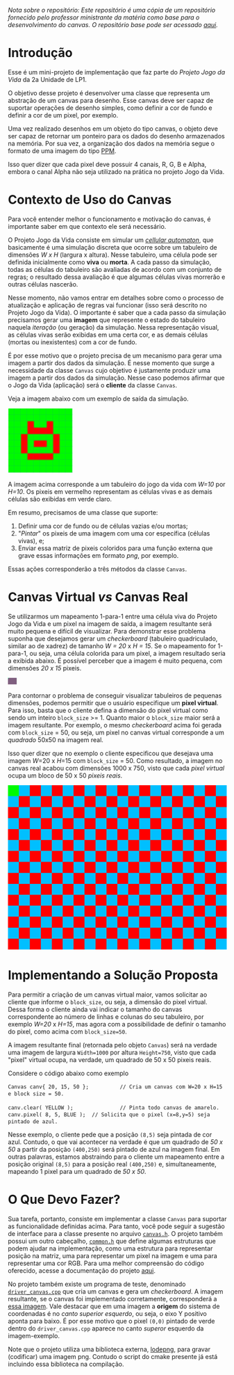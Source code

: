 _Nota sobre o repositório: Este repositório é uma cópia de um repositório fornecido pelo professor ministrante da matéria
como base para o desenvolvimento do canvas. O repositório base pode ser acessado [aqui](https://github.com/selan-ufrn/Projeto_Canvas)._


# Introdução

Esse é um mini-projeto de implementação que faz parte do *Projeto Jogo da Vida* da 2a Unidade de LP1.

O objetivo desse projeto é desenvolver uma classe que representa um abstração de um canvas para desenho.
Esse canvas deve ser capaz de suportar operações de desenho simples, como definir a cor de fundo e definir a cor de um pixel, por exemplo.

Uma vez realizado desenhos em um objeto do tipo canvas, o objeto deve ser capaz de retornar um ponteiro para os dados do desenho armazenados na memória. Por sua vez, a organização dos dados na memória segue o formato de uma imagem do tipo [PPM](https://en.wikipedia.org/wiki/Netpbm_format).

Isso quer dizer que cada pixel deve possuir 4 canais, R, G, B e Alpha, embora o canal Alpha não seja utilizado na prática no projeto Jogo da Vida.

# Contexto de Uso do Canvas

Para você entender melhor o funcionamento e motivação do canvas, é importante saber em que contexto ele será necessário.

O Projeto Jogo da Vida consiste em simular um [_cellular automaton_](https://en.wikipedia.org/wiki/Cellular_automaton), que basicamente é uma simulação discreta que ocorre sobre um tabuleiro de dimensões _W x H_ (largura x altura). Nesse tabuleiro, uma célula pode ser definida inicialmente como **viva** ou **morta**.
A cada passo da simulação, todas as células do tabuleiro são avaliadas de acordo com um conjunto de regras; o resultado dessa avaliação é que algumas células vivas morrerão e outras células nascerão.

Nesse momento, não vamos entrar em detalhes sobre como o processo de atualização e aplicação de regras vai funcionar (isso será descrito no Projeto Jogo da Vida). O importante é saber que a cada passo da simulação precisamos gerar uma **imagem** que represente o estado do tabuleiro naquela _iteração_ (ou geração) da simulação.
Nessa representação visual, as células vivas serão exibidas em uma certa cor, e as demais células (mortas ou inexistentes) com a cor de fundo.

É por esse motivo que o projeto precisa de um mecanismo para gerar uma imagem a partir dos dados da simulação. É nesse momento que surge a necessidade da classe `Canvas` cujo objetivo é justamente produzir uma imagem a partir dos dados da simulação. Nesse caso podemos afirmar que o Jogo da Vida (aplicação) será o **cliente** da classe `Canvas`.

Veja a imagem abaixo com um exemplo de saída da simulação.

 <img src="./pics/generation_0001.png" width="150">

A imagem acima corresponde a um tabuleiro do jogo da vida com _W=10_ por _H=10_. Os pixeis em vermelho representam as células vivas e as demais células são exibidas em verde claro.

Em resumo, precisamos de uma classe que suporte:
1. Definir uma cor de fundo ou de células vazias e/ou mortas;
2. "_Pintar_" os pixeis de uma imagem com uma cor específica (células vivas), e;
3. Enviar essa matriz de pixeis coloridos para uma função externa que grave essas informações em formato _png_, por exemplo.

Essas ações corresponderão a três métodos da classe `Canvas`.

# Canvas Virtual _vs_ Canvas Real

Se utilizarmos um mapeamento 1-para-1 entre uma célula viva do Projeto Jogo da Vida e um pixel na imagem de saída, a imagem resultante será muito pequena e difícil de visualizar.
Para demonstrar esse problema suponha que desejamos gerar um _checkerboard_ (tabuleiro quadriculado, similar ao de xadrez) de tamanho _W = 20_ x _H = 15_. Se o mapeamento for 1-para-1, ou seja, uma célula colorida para um pixel, a imagem resultado seria a exibida abaixo. É possível perceber que a imagem é muito pequena, com dimensões _20 x 15_ pixeis.

 <img src="./pics/saida_1.png">

Para contornar o problema de conseguir visualizar tabuleiros de pequenas dimensões, podemos permitir que o usuário especifique um **pixel virtual**.
Para isso, basta que o cliente defina a dimensão do pixel virtual como sendo um inteiro `block_size` >= 1. Quanto maior o `block_size` maior será  a imagem resultante. Por exemplo, o mesmo _checkerboard_ acima foi gerada com `block_size` = 50, ou seja, um pixel no canvas virtual corresponde a um _quadrado_ 50x50 na imagem real.

Isso quer dizer que no exemplo o cliente especificou que desejava uma imagem _W_=20 x _H_=15 com `block_size` = 50. Como resultado, a imagem no canvas real acabou com dimensões 1000 x 750, visto que cada _pixel virtual_  ocupa um bloco de 50 x 50 _pixeis reais_.

 <img src="./pics/saida_50.png">

# Implementando a Solução Proposta

Para permitir a criação de um canvas virtual maior, vamos solicitar ao cliente que informe o `block_size`, ou seja, a dimensão do pixel virtual. Dessa forma o cliente ainda vai indicar o tamanho do canvas correspondente ao número de linhas e colunas do seu tabuleiro, por exemplo _W=20_ x _H=15_, mas agora com a possibilidade de definir o tamanho do pixel, como acima com `block_size=50`.

A imagem resultante final (retornada pelo objeto `Canvas`) será na verdade uma imagem de largura `Width=1000` por altura `Height=750`, visto que cada "pixel" virtual ocupa, na verdade, um quadrado de 50 x 50 pixeis reais.

Considere o código abaixo como exemplo

```
Canvas canv{ 20, 15, 50 };          // Cria um canvas com W=20 x H=15 e block size = 50.

canv.clear( YELLOW );               // Pinta todo canvas de amarelo.
canv.pixel( 8, 5, BLUE );  // Solicita que o pixel (x=8,y=5) seja pintado de azul.
```

Nesse exemplo, o cliente pede que a posição `(8,5)` seja pintada de cor azul. Contudo, o que vai acontecer na verdade é que um quadrado de _50 x 50_ a partir da posição `(400,250)` será pintado de azul na imagem final. Em outras palavras, estamos abstraindo para o cliente um mapeamento entre a posição original `(8,5)` para a posição real `(400,250)` e, simultaneamente, mapeando 1 pixel para um quadrado de _50 x 50_.

# O Que Devo Fazer?

Sua tarefa, portanto, consiste em implementar a classe `Canvas` para suportar as funcionalidade definidas acima. Para tanto, você pode seguir a sugestão de interface para a classe presente no arquivo [`canvas.h`](include/canvas.h). O projeto também possui um outro cabeçalho, [`common.h`](include/common.h) que define algumas estruturas que podem ajudar na implementação, como uma estrutura para representar posição na matriz, uma para representar um pixel na imagem e uma para representar uma cor RGB. Para uma melhor compreensão do código oferecido, acesse a documentação do projeto [aqui](docs/html/index.html).

No projeto também existe um programa de teste, denominado [`driver_canvas.cpp`](src/driver_canvas.cpp) que cria um canvas e gera um _checkerboard_. A imagem resultante, se o canvas foi implementado corretamente, corresponderá a [essa imagem](pics/saida_50.png). Vale destacar que em uma imagem a **origem** do sistema de coordenadas é no _canto superior esquerdo_, ou seja, o eixo Y positivo aponta para baixo. É por esse motivo que o pixel `(0,0)` pintado de verde dentro do `driver_canvas.cpp` aparece no canto _superor_ esquerdo da imagem-exemplo.

Note que o projeto utiliza uma biblioteca externa, [lodepng](https://github.com/lvandeve/lodepng/blob/master/examples/example_encode.cpp), para gravar (codificar) uma imagem png. Contudo o script do cmake presente já está incluindo essa biblioteca na compilação.
